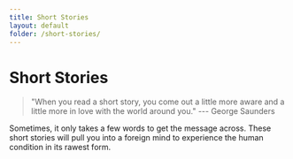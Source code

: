 ```yaml
---
title: Short Stories
layout: default
folder: /short-stories/
---
```


# Short Stories

> "When you read a short story, you come out a little more aware and a little more in love with the world around you." --- George Saunders

<p class="blurb">
  Sometimes, it only takes a few words to get the message across. These short stories will pull you into a foreign mind to experience the human condition in its rawest form.
</p>


